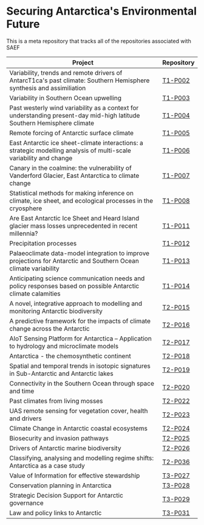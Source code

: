 # Securing Antarctica's Environmental Future
This is a meta repository that tracks all of the repositories associated with SAEF

|Project                                 | Repository     |
|----------------------------------------|----------------|
|Variability, trends and remote drivers of AntarcT1ca's past climate: Southern Hemisphere synthesis and assimiliation|[T1-P002](https://github.com/arcsaef/T1_P002)|
|Variability in Southern Ocean upwelling |[T1-P003](https://github.com/arcsaef/T1_P003)|
|Past westerly wind variability as a context for understanding present-day mid-high latitude Southern Hemisphere climate |[T1-P004](https://github.com/arcsaef/T1_P004)|
|Remote forcing of Antarctic surface climate |[T1-P005](https://github.com/arcsaef/T1_P005)|
|East Antarctic ice sheet-climate interactions: a strategic modelling analysis of multi-scale variability and change |[T1-P006](https://github.com/arcsaef/T1_P006)|
|Canary in the coalmine: the vulnerability of Vanderford Glacier, East Antarctica to climate change |[T1-P007](https://github.com/arcsaef/T1_P007)|
|Statistical methods for making inference on climate, ice sheet, and ecological processes in the cryosphere |[T1-P008](https://github.com/arcsaef/T1_P008)|
|Are East Antarctic Ice Sheet and Heard Island glacier mass losses unprecedented in recent millennia? |[T1-P011](https://github.com/arcsaef/T1_P011)|
|Precipitation processes |[T1-P012](https://github.com/arcsaef/T1_P012)|
|Palaeoclimate data-model integration to improve projections for Antarctic and Southern Ocean climate variability |[T1-P013](https://github.com/arcsaef/T1_P013)|
|Anticipating science communication needs and policy responses based on possible Antarctic climate calamities |[T1-P014](https://github.com/arcsaef/T1_P014)|
|A novel, integrative approach to modelling and monitoring Antarctic biodiversity |[T2-P015](https://github.com/arcsaef/T2_P015)|
|A predictive framework for the impacts of climate change across the Antarctic| [T2-P016](https://github.com/arcsaef/T2_P016)|
|AIoT Sensing Platform for Antarctica – Application to hydrology and microclimate models |[T2-P017](https://github.com/arcsaef/T2_P017)|
|Antarctica - the chemosynthetic continent |[T2-P018](https://github.com/arcsaef/T2_P018)|
|Spatial and temporal trends in isotopic signatures in Sub-Antarctic and Antarctic lakes |[T2-P019](https://github.com/arcsaef/T2_P019)|
|Connectivity in the Southern Ocean through space and time |[T2-P020](https://github.com/arcsaef/T2_P020)|
|Past climates from living mosses |[T2-P022](https://github.com/arcsaef/T2_P022)|
|UAS remote sensing for vegetation cover, health and drivers |[T2-P023](https://github.com/arcsaef/T2_P023)|
|Climate Change in Antarctic coastal ecosystems |[T2-P024](https://github.com/arcsaef/T2_P024)|
|Biosecurity and invasion pathways |[T2-P025](https://github.com/arcsaef/T2_P025)|
|Drivers of Antarctic marine biodiversity |[T2-P026](https://github.com/arcsaef/T2_P026)|
|Classifying, analysing and modelling regime shifts: Antarctica as a case study |[T2-P036](https://github.com/arcsaef/T2_P036)|
|Value of Information for effective stewardship |[T3-P027](https://github.com/arcsaef/T3_P027)|
|Conservation planning in Antarctica | [T3-P028](https://github.com/arcsaef/T3_P028)|
|Strategic Decision Support for Antarctic governance | [T3-P029](https://github.com/arcsaef/T3_P029)|
|Law and policy links to Antarctic | [T3-P031](https://github.com/arcsaef/T3_P031)|
